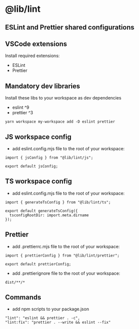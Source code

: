 # @lib/lint

## ESLint and Prettier shared configurations

## VSCode extensions

Install required extensions:

- ESLint
- Prettier

## Mandatory dev libraries

Install these libs to your workspace as dev dependencies

- eslint ^9
- prettier ^3

```
yarn workspace my-workspace add -D eslint prettier
```

## JS workspace config

- add eslint.config.mjs file to the root of your workspace:

```
import { jsConfig } from "@lib/lint/js";

export default jsConfig;
```

## TS workspace config

- add eslint.config.mjs file to the root of your workspace:

```
import { generateTsConfig } from "@lib/lint/ts";

export default generateTsConfig({
  tsconfigRootDir: import.meta.dirname
});
```

## Prettier

- add .prettierrc.mjs file to the root of your workspace:

```
import { prettierConfig } from "@lib/lint/prettier";

export default prettierConfig;
```

- add .prettierignore file to the root of your workspace:

```
dist/**/*
```

## Commands

- add npm scripts to your package.json

```
"lint": "eslint && prettier . -c",
"lint:fix": "prettier . --write && eslint --fix"
```
